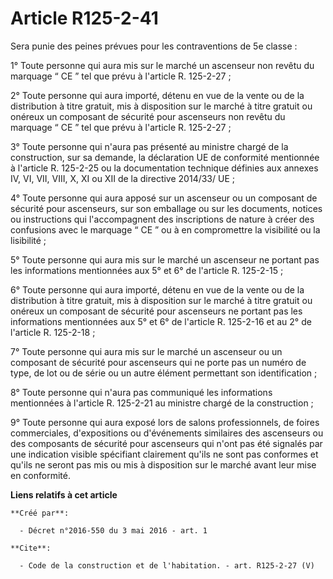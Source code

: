 # Article R125-2-41

Sera punie des peines prévues pour les contraventions de 5e classe : 

1° Toute personne qui aura mis sur le marché un ascenseur non revêtu du marquage “ CE ” tel que prévu à l'article R.
125-2-27 ; 

2° Toute personne qui aura importé, détenu en vue de la vente ou de la distribution à titre gratuit, mis à disposition sur le
marché à titre gratuit ou onéreux un composant de sécurité pour ascenseurs non revêtu du marquage “ CE ” tel que prévu à
l'article R. 125-2-27 ; 

3° Toute personne qui n'aura pas présenté au ministre chargé de la construction, sur sa demande, la déclaration UE de
conformité mentionnée à l'article R. 125-2-25 ou la documentation technique définies aux annexes IV, VI, VII, VIII, X, XI ou
XII de la directive 2014/33/ UE ; 

4° Toute personne qui aura apposé sur un ascenseur ou un composant de sécurité pour ascenseurs, sur son emballage ou sur les
documents, notices ou instructions qui l'accompagnent des inscriptions de nature à créer des confusions avec le marquage “ CE
” ou à en compromettre la visibilité ou la lisibilité ; 

5° Toute personne qui aura mis sur le marché un ascenseur ne portant pas les informations mentionnées aux 5° et 6° de
l'article R. 125-2-15 ; 

6° Toute personne qui aura importé, détenu en vue de la vente ou de la distribution à titre gratuit, mis à disposition sur le
marché à titre gratuit ou onéreux un composant de sécurité pour ascenseurs ne portant pas les informations mentionnées aux 5°
et 6° de l'article R. 125-2-16 et au 2° de l'article R. 125-2-18 ; 

7° Toute personne qui aura mis sur le marché un ascenseur ou un composant de sécurité pour ascenseurs qui ne porte pas un
numéro de type, de lot ou de série ou un autre élément permettant son identification ; 

8° Toute personne qui n'aura pas communiqué les informations mentionnées à l'article R. 125-2-21 au ministre chargé de la
construction ; 

9° Toute personne qui aura exposé lors de salons professionnels, de foires commerciales, d'expositions ou d'événements
similaires des ascenseurs ou des composants de sécurité pour ascenseurs qui n'ont pas été signalés par une indication visible
spécifiant clairement qu'ils ne sont pas conformes et qu'ils ne seront pas mis ou mis à disposition sur le marché avant leur
mise en conformité.

**Liens relatifs à cet article**

	**Créé par**:

	  - Décret n°2016-550 du 3 mai 2016 - art. 1

	**Cite**:

	  - Code de la construction et de l'habitation. - art. R125-2-27 (V)
